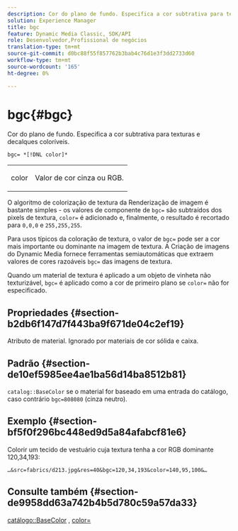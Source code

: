 ```yaml
---
description: Cor do plano de fundo. Especifica a cor subtrativa para texturas e decalques coloríveis.
solution: Experience Manager
title: bgc
feature: Dynamic Media Classic, SDK/API
role: Desenvolvedor,Profissional de negócios
translation-type: tm+mt
source-git-commit: d0bc88f55f857762b3bab4c76d1e3f3dd2733d60
workflow-type: tm+mt
source-wordcount: '165'
ht-degree: 0%

---
```



# bgc{#bgc}

Cor do plano de fundo. Especifica a cor subtrativa para texturas e decalques coloríveis.

`bgc= *[!DNL color]*`

<table id="simpletable_131302355CAB4900A7B45FED903A1AAD" class="- topic/simpletable "> 
 <tr class="- topic/strow strow"> 
  <td class="- topic/stentry stentry"> <p><span class="+ topic/keyword sw-d/varname varname"> color</span> </p> </td> 
  <td class="- topic/stentry stentry"> <p>Valor de cor cinza ou RGB. </p></td> 
 </tr> 
</table>

O algoritmo de colorização de textura da Renderização de imagem é bastante simples - os valores de componente de `bgc=` são subtraídos dos pixels de textura, `color=` é adicionado e, finalmente, o resultado é recortado para `0,0,0` e `255,255,255`.

Para usos típicos da coloração de textura, o valor de `bgc=` pode ser a cor mais importante ou dominante na imagem de textura. A Criação de imagens do Dynamic Media fornece ferramentas semiautomáticas que extraem valores de cores razoáveis `bgc=` das imagens de textura.

Quando um material de textura é aplicado a um objeto de vinheta não texturizável, `bgc=` é aplicado como a cor de primeiro plano se `color=` não for especificado.

## Propriedades {#section-b2db6f147d7f443ba9f671de04c2ef19}

Atributo de material. Ignorado por materiais de cor sólida e caixa.

## Padrão {#section-de10ef5985ee4ae1ba56d14ba8512b81}

`catalog::BaseColor` se o material for baseado em uma entrada do catálogo, caso contrário  `bgc=808080` (cinza neutro).

## Exemplo {#section-bf5f0f296bc448ed9d5a84afabcf81e6}

Colorir um tecido de vestuário cuja textura tenha a cor RGB dominante 120,34,193:

`…&src=fabrics/d213.jpg&res=40&bgc=120,34,193&color=140,95,100&…`

## Consulte também {#section-de9958dd63a742b4b5d780c59a57da33}

[catálogo::BaseColor](../../../../../ir-api/material-cat/image-rendering-api-ref/c-ir-material-catalog/c-ir-material-data-reference/r-ir-basecolor.md#reference-5f02371b1d8e444ab12d2614d9792de8) ,  [color=](../../../../../ir-api/http-protocol/image-rendering-api-ref/c-ir-http-protocol-ref/c-ir-http-protocol-command-reference/r-ir-http-color.md#reference-ea3cba9edfe94dbab86d8f123a9ed0aa)
